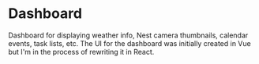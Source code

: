 # Dashboard
Dashboard for displaying weather info, Nest camera thumbnails, calendar events, task lists, etc.
The UI for the dashboard was initially created in Vue but I'm in the process of rewriting it in React.
